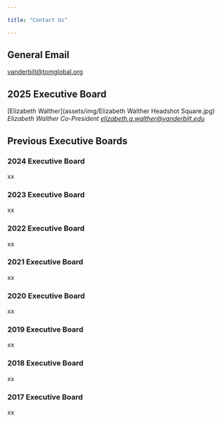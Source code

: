 ```yaml
---

title: "Contact Us"

---
```


## General Email
vanderbilt@tomglobal.org
## 2025 Executive Board

[Elizabeth Walther](assets/img/Elizabeth Walther Headshot Square.jpg)
*Elizabeth Walther*
*Co-President*
*elizabeth.g.walther@vanderbilt.edu*

## Previous Executive Boards

### 2024 Executive Board

xx

### 2023 Executive Board 

xx

### 2022 Executive Board

xx

### 2021 Executive Board

xx

### 2020 Executive Board

xx

### 2019 Executive Board

xx

### 2018 Executive Board

xx

### 2017 Executive Board

xx

